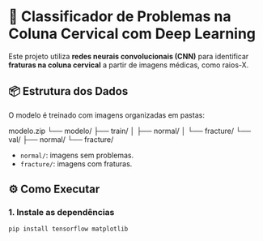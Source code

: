 # 🧠 Classificador de Problemas na Coluna Cervical com Deep Learning

Este projeto utiliza **redes neurais convolucionais (CNN)** para identificar **fraturas na coluna cervical** a partir de imagens médicas, como raios-X.

## 📦 Estrutura dos Dados

O modelo é treinado com imagens organizadas em pastas:

modelo.zip
└── modelo/
├── train/
│ ├── normal/
│ └── fracture/
└── val/
├── normal/
└── fracture/

- `normal/`: imagens sem problemas.
- `fracture/`: imagens com fraturas.

## ⚙️ Como Executar

### 1. Instale as dependências

```bash
pip install tensorflow matplotlib
